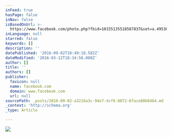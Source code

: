 ```yaml
---
inFeed: true
hasPage: false
inNav: false
isBasedOnUrl: >-
  https://www.facebook.com/photo.php?fbid=10155135518587837&set=a.495360387836.283341.637612836&type=3&theater
inLanguage: null
starred: false
keywords: []
description: ''
datePublished: '2016-09-02T10:49:10.582Z'
dateModified: '2016-03-12T18:34:56.008Z'
author: []
title: ''
authors: []
publisher:
  favicon: null
  name: facebook.com
  domain: www.facebook.com
  url: null
sourcePath: _posts/2016-09-02-a3216a3c-94e7-4cf6-8072-6face80b8464.md
_context: 'http://schema.org'
_type: Article

---
```

![](https://scontent-fra3-1.xx.fbcdn.net/hphotos-xpf1/v/t1.0-9/12729033_10155135518587837_3586944584362827375_n.jpg?oh=30e860daac15f88bfd7e4db29222885f&oe=575B50AF)